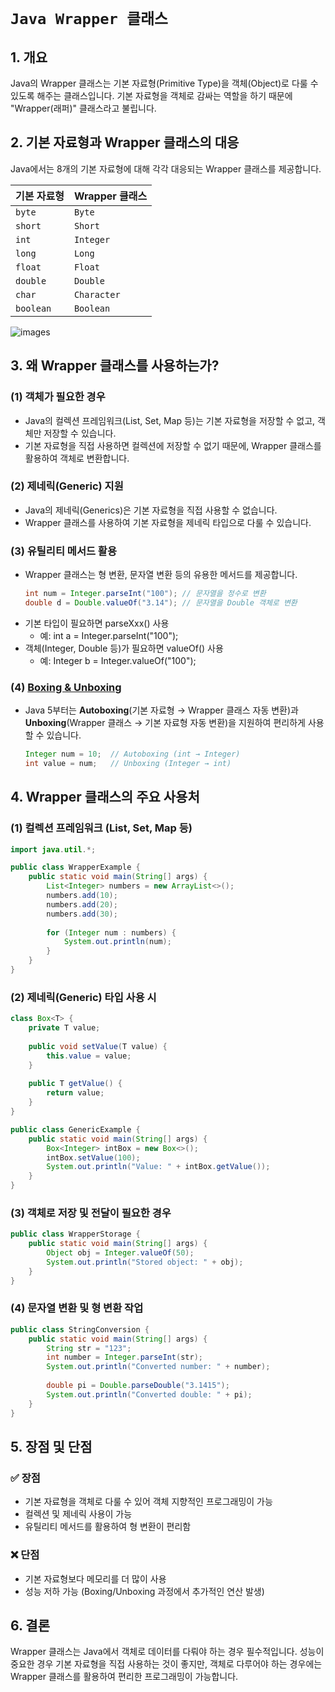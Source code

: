 # `Java Wrapper 클래스`

## 1. 개요
Java의 Wrapper 클래스는 기본 자료형(Primitive Type)을 객체(Object)로 다룰 수 있도록 해주는 클래스입니다. 기본 자료형을 객체로 감싸는 역할을 하기 때문에 "Wrapper(래퍼)" 클래스라고 불립니다.

## 2. 기본 자료형과 Wrapper 클래스의 대응
Java에서는 8개의 기본 자료형에 대해 각각 대응되는 Wrapper 클래스를 제공합니다.

| 기본 자료형 | Wrapper 클래스 |
|------------|---------------|
| `byte`     | `Byte`        |
| `short`    | `Short`       |
| `int`      | `Integer`     |
| `long`     | `Long`        |
| `float`    | `Float`       |
| `double`   | `Double`      |
| `char`     | `Character`   |
| `boolean`  | `Boolean`     |

![images](https://camo.githubusercontent.com/c049004bacaf2b26f86c5ab5e948e299bde94c820a98ed2e3dff80c7bb8d8d4d/687474703a2f2f7463707363686f6f6c2e636f6d2f6c656374757265732f696d675f6a6176615f626f78696e675f756e626f78696e672e706e67)
## 3. 왜 Wrapper 클래스를 사용하는가?
### (1) 객체가 필요한 경우
- Java의 컬렉션 프레임워크(List, Set, Map 등)는 기본 자료형을 저장할 수 없고, 객체만 저장할 수 있습니다.
- 기본 자료형을 직접 사용하면 컬렉션에 저장할 수 없기 때문에, Wrapper 클래스를 활용하여 객체로 변환합니다.

### (2) 제네릭(Generic) 지원
- Java의 제네릭(Generics)은 기본 자료형을 직접 사용할 수 없습니다.
- Wrapper 클래스를 사용하여 기본 자료형을 제네릭 타입으로 다룰 수 있습니다.

### (3) 유틸리티 메서드 활용
- Wrapper 클래스는 형 변환, 문자열 변환 등의 유용한 메서드를 제공합니다.
  ```java
  int num = Integer.parseInt("100"); // 문자열을 정수로 변환
  double d = Double.valueOf("3.14"); // 문자열을 Double 객체로 변환
  ```
- 기본 타입이 필요하면 parseXxx() 사용
    - 예: int a = Integer.parseInt("100");
- 객체(Integer, Double 등)가 필요하면 valueOf() 사용
    - 예: Integer b = Integer.valueOf("100");

### (4) [Boxing & Unboxing](https://github.com/gyoogle/tech-interview-for-developer/blob/master/Language/%5BJava%5D%20Auto%20Boxing%20%26%20Unboxing.md)
- Java 5부터는 **Autoboxing**(기본 자료형 → Wrapper 클래스 자동 변환)과 **Unboxing**(Wrapper 클래스 → 기본 자료형 자동 변환)을 지원하여 편리하게 사용할 수 있습니다.
  ```java
  Integer num = 10;  // Autoboxing (int → Integer)
  int value = num;   // Unboxing (Integer → int)
  ```

## 4. Wrapper 클래스의 주요 사용처
### (1) 컬렉션 프레임워크 (List, Set, Map 등)
```java
import java.util.*;

public class WrapperExample {
    public static void main(String[] args) {
        List<Integer> numbers = new ArrayList<>();
        numbers.add(10);
        numbers.add(20);
        numbers.add(30);
        
        for (Integer num : numbers) {
            System.out.println(num);
        }
    }
}
```

### (2) 제네릭(Generic) 타입 사용 시
```java
class Box<T> {
    private T value;
    
    public void setValue(T value) {
        this.value = value;
    }
    
    public T getValue() {
        return value;
    }
}

public class GenericExample {
    public static void main(String[] args) {
        Box<Integer> intBox = new Box<>();
        intBox.setValue(100);
        System.out.println("Value: " + intBox.getValue());
    }
}
```

### (3) 객체로 저장 및 전달이 필요한 경우
```java
public class WrapperStorage {
    public static void main(String[] args) {
        Object obj = Integer.valueOf(50);
        System.out.println("Stored object: " + obj);
    }
}
```

### (4) 문자열 변환 및 형 변환 작업
```java
public class StringConversion {
    public static void main(String[] args) {
        String str = "123";
        int number = Integer.parseInt(str);
        System.out.println("Converted number: " + number);
        
        double pi = Double.parseDouble("3.1415");
        System.out.println("Converted double: " + pi);
    }
}
```


## 5. 장점 및 단점
### ✅ 장점
- 기본 자료형을 객체로 다룰 수 있어 객체 지향적인 프로그래밍이 가능
- 컬렉션 및 제네릭 사용이 가능
- 유틸리티 메서드를 활용하여 형 변환이 편리함

### ❌ 단점
- 기본 자료형보다 메모리를 더 많이 사용
- 성능 저하 가능 (Boxing/Unboxing 과정에서 추가적인 연산 발생)

## 6. 결론
Wrapper 클래스는 Java에서 객체로 데이터를 다뤄야 하는 경우 필수적입니다. 성능이 중요한 경우 기본 자료형을 직접 사용하는 것이 좋지만, 객체로 다루어야 하는 경우에는 Wrapper 클래스를 활용하여 편리한 프로그래밍이 가능합니다.
